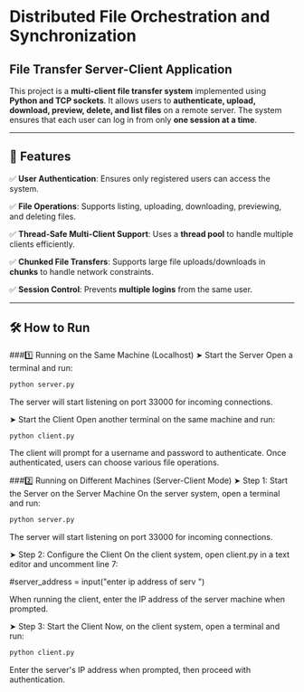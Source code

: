 # Distributed File Orchestration and Synchronization  

## File Transfer Server-Client Application  

This project is a **multi-client file transfer system** implemented using **Python and TCP sockets**. It allows users to **authenticate, upload, download, preview, delete, and list files** on a remote server. The system ensures that each user can log in from only **one session at a time**.  

---

## 🚀 Features  

✅ **User Authentication**: Ensures only registered users can access the system.  

✅ **File Operations**: Supports listing, uploading, downloading, previewing, and deleting files.  

✅ **Thread-Safe Multi-Client Support**: Uses a **thread pool** to handle multiple clients efficiently.  

✅ **Chunked File Transfers**: Supports large file uploads/downloads in **chunks** to handle network constraints.  

✅ **Session Control**: Prevents **multiple logins** from the same user.  

---

## 🛠 How to Run
###1️⃣ Running on the Same Machine (Localhost)
➤ Start the Server
Open a terminal and run:

```bash
python server.py
```
The server will start listening on port 33000 for incoming connections.

➤ Start the Client
Open another terminal on the same machine and run:

```bash
python client.py
```
The client will prompt for a username and password to authenticate.
Once authenticated, users can choose various file operations.

###2️⃣ Running on Different Machines (Server-Client Mode)
➤ Step 1: Start the Server on the Server Machine
On the server system, open a terminal and run:

```bash
python server.py
```
The server will start listening on port 33000 for incoming connections.

➤ Step 2: Configure the Client
On the client system, open client.py in a text editor and uncomment line 7:

#server_address = input("enter ip address of serv ")

When running the client, enter the IP address of the server machine when prompted.

➤ Step 3: Start the Client
Now, on the client system, open a terminal and run:

```bash
python client.py
```
Enter the server's IP address when prompted, then proceed with authentication.


